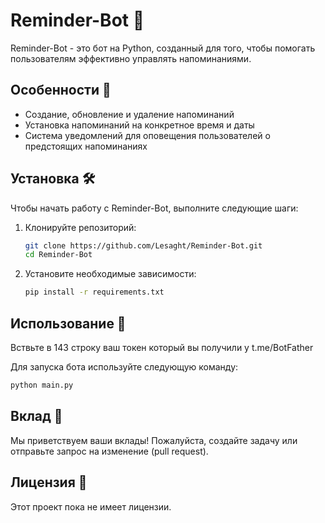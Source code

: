 # Reminder-Bot 📅

Reminder-Bot - это бот на Python, созданный для того, чтобы помогать пользователям эффективно управлять напоминаниями.

## Особенности 🌟

- Создание, обновление и удаление напоминаний
- Установка напоминаний на конкретное время и даты
- Система уведомлений для оповещения пользователей о предстоящих напоминаниях

## Установка 🛠️

Чтобы начать работу с Reminder-Bot, выполните следующие шаги:

1. Клонируйте репозиторий:
    ```sh
    git clone https://github.com/Lesaght/Reminder-Bot.git
    cd Reminder-Bot
    ```

2. Установите необходимые зависимости:
    ```sh
    pip install -r requirements.txt
    ```

## Использование 🚀

Вствьте в 143 строку ваш токен который вы получили у t.me/BotFather

Для запуска бота используйте следующую команду:
```sh
python main.py
```

## Вклад 👐

Мы приветствуем ваши вклады! Пожалуйста, создайте задачу или отправьте запрос на изменение (pull request).

## Лицензия 📜

Этот проект пока не имеет лицензии.
